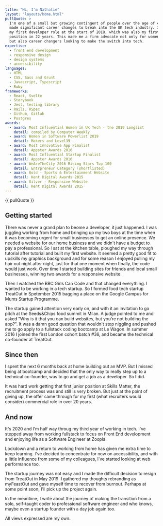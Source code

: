 ```yaml
---
title: "Hi, I'm Nathalie"
layout: "layouts/home.html"
pullQuote: >
  I'm one of a small but growing contingent of people over the age of 40, who've
  made significant career changes to break into the UK tech industry. I secured
  my first developer role at the start of 2018, which was also my first ’employed’
  position in 22 years. This made me a firm advocate not only for women returners
  but also career changers looking to make the switch into tech.
expertise:
  - front end development
  - responsive design
  - design systems
  - accessibility
languages:
  - HTML
  - CSS, Sass and Grunt
  - Javascript, Typescript
  - Ruby
frameworks:
  - React, Svelte
  - Storybook
  - Jest, testing library
  - Rails, RSpec
  - Github, Gitlab
  - Postgres
awards:
  - award: Most Influential Women in UK Tech - the 2019 Longlist
    detail: compiled by Computer Weekly
  - award: Women in Software Powerlist 2019
    detail: Makers and Level39
  - award: Most Innovative App Finalist
    detail: Appster Awards 2016
  - award: Most Influential Startup Finalist
    detail: Appster Awards 2016
  - award: WeAreTheCity 2016 Rising Stars Top 100
    detail: Entrpreneur Category (shortlisted)
  - award: Gold - Sports & Entertainment Website
    detail: Kent Digital Awards 2015
  - award: Silver - Responsive Website
    detail: Kent Digital Awards 2015
---
```


{{ pullQuote }}

<h2>Getting started</h2>
<p>
  There was never a grand plan to beome a developer, it just happened. I was
  juggling working from home and bringing up my two boys at the time when it was
  becoming urgent for small businesses to get an online presence. We needed a
  website for our home business and we didn't have a budget to pay a professional.
  So I sat at the kitchen table, ploughed my way through tutorial after tutorial
  and built my first website. It seemed a pretty good fit to upskills my graphics
  background and for some reason I enjoyed pulling my hair out night after night,
  just for that one moment when finally, the code would just work. Over time I
  started building sites for friends and local small businesses, winning two
  awards for a responsive website.
</p>

<p>
  Then I watched the BBC Girls Can Code and that changed everything. I wanted to be
  working in a tech startup. So I formed food tech startup TreatOut in Spetember
  2015 bagging a place on the Google Campus for Mums Startup Programme.
</p>

<p>
  The startup gained attention very early on, and with it an invitation to go pitch
  at the Seeds&Chips food summit in Milan. A judge pointed to me and asked "Why
  is it that you can build websites, but you're not building the app?". It was
  a damn good question that wouldn't stop niggling and pushed me to go apply to a
  fullstack coding bootcamp at Le Wagon. In summer 2016 I joined the first London
  cohort batch #36, and became the technical co-founder at TreatOut.
</p>

<h2>Since then</h2>
<p>
  I spent the next 6 months back at home building out an MVP. But I missed being
  at bootcamp and decided that the only way to really step up to a technical
  co-founder, was to go and get a job as a developer. So I did.
</p>
<p>
  It was hard work getting that first junior position at Skills Matter, the
  recruitment process was and still is very broken. But just at the point of
  giving up, the offer came through for my first (what recruiters would consider)
  commercial role in over 20 years.
</p>

<h2>And now</h2>
<p>
  It's 2020 and I'm half way throug my third year of working in tech. I've stepped
  away from working fullstack to focus on Front End development and enjoying life
  as a Software Engineer at Zoopla.
</p>
<p>
  Lockdown and a return to working from home has given me extra time to keep
  learning. I've decided to concentrate for now on accessibility, and with a little
  influence from some of my colleagues, I've started looking at web performance too.
</p>
<p>
  The startup journey was not easy and I made the difficult decision to resign
  from TreatOut in May 2019. I gathered my thoughts rebranding as myFeastOut and
  gave myself time to recover from burnout. Perhaps at some point soon, I'll pick
  up the project again.
</p>
<p>
  In the meantime, I write about the journey of making the transition from a solo,
  self-taught coder to professional software engineer and who knows, maybe even
  a startup founder with a day job again too.
</p>
<p>All views expressed are my own.</p>
